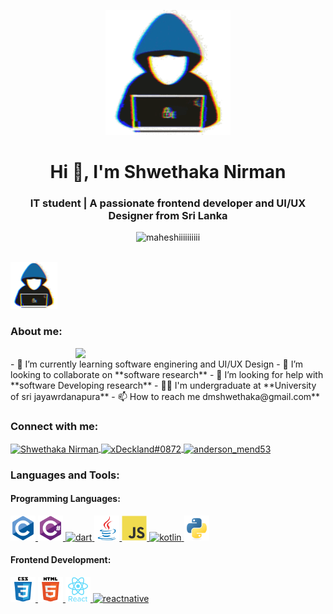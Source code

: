 <p align="center">
  <img src="https://github.com/0xAbdulKhalid/0xAbdulKhalid/raw/main/assets/mdImages/about_me.gif" width="200" />
</p>
<h1 align="center">Hi 👋, I'm Shwethaka Nirman</h1>
<h3 align="center">IT student | A passionate frontend developer and UI/UX Designer from Sri Lanka</h3>
<p align="center"> 
  <img src="https://komarev.com/ghpvc/?username=maheshiiiiiiiiii&label=Profile%20views&color=0e75b6&style=flat" alt="maheshiiiiiiiiii" /> 
</p>
<br>	
<picture><img src="https://github.com/0xAbdulKhalid/0xAbdulKhalid/raw/main/assets/mdImages/about_me.gif" width="75px"></picture><h3> <b>About me: </b></h3>
<picture> <img align="right" src="https://media.giphy.com/media/SWoSkN6DxTszqIKEqv/giphy.gif" width="400px"></picture>
<br>
- 🌱 I’m currently learning software enginering and UI/UX Design
- 👯 I’m looking to collaborate on **software research**
- 🤝 I’m looking for help with **software Developing research**
- 👨‍💻 I'm undergraduate at **University of sri jayawrdanapura**
- 📫 How to reach me dmshwethaka@gmail.com**
<h3 align="left">Connect with me:</h3>
<p align="left">
  <a href="www.linkedin.com/in/shwethaka-nirman-190093285" target="blank">
    <img align="center" src="https://raw.githubusercontent.com/rahuldkjain/github-profile-readme-generator/master/src/images/icons/Social/linked-in-alt.svg" alt="Shwethaka Nirman" height="30" width="40" />
  </a>
  <a href="https://discord.gg/fpUtBrbKU5" target="blank">
    <img align="center" src="https://raw.githubusercontent.com/rahuldkjain/github-profile-readme-generator/master/src/images/icons/Social/discord.svg" alt="xDeckland#0872" height="30" width="40" />
  </a>
  <a href="https://www.instagram.com/shwethaka_24?igsh=dmhpZDlmNGk5NTdx" target="blank">
    <img align="center" src="https://raw.githubusercontent.com/rahuldkjain/github-profile-readme-generator/master/src/images/icons/Social/instagram.svg" alt="anderson_mend53" height="30" width="40" />
  </a>
</p>

<h3 align="left">Languages and Tools:</h3>
<h4>Programming Languages:</h4>
<p align="left"> 
  <a href="https://www.cprogramming.com/" target="_blank" rel="noreferrer" class="icon"> 
    <img src="https://raw.githubusercontent.com/devicons/devicon/master/icons/c/c-original.svg" alt="c" width="40" height="40"/> 
  </a> 
  <a href="https://www.w3schools.com/cs/" target="_blank" rel="noreferrer" class="icon"> 
    <img src="https://raw.githubusercontent.com/devicons/devicon/master/icons/csharp/csharp-original.svg" alt="csharp" width="40" height="40"/> 
  </a> 
  <a href="https://dart.dev" target="_blank" rel="noreferrer" class="icon"> 
    <img src="https://www.vectorlogo.zone/logos/dartlang/dartlang-icon.svg" alt="dart" width="40" height="40"/> 
  </a> 
  <a href="https://www.java.com" target="_blank" rel="noreferrer" class="icon"> 
    <img src="https://raw.githubusercontent.com/devicons/devicon/master/icons/java/java-original.svg" alt="java" width="40" height="40"/> 
  </a> 
  <a href="https://developer.mozilla.org/en-US/docs/Web/JavaScript" target="_blank" rel="noreferrer" class="icon"> 
    <img src="https://raw.githubusercontent.com/devicons/devicon/master/icons/javascript/javascript-original.svg" alt="javascript" width="40" height="40"/> 
  </a> 
  <a href="https://kotlinlang.org" target="_blank" rel="noreferrer" class="icon"> 
    <img src="https://www.vectorlogo.zone/logos/kotlinlang/kotlinlang-icon.svg" alt="kotlin" width="40" height="40"/> 
  </a>
  <a href="https://www.python.org" target="_blank" rel="noreferrer" class="icon"> 
    <img src="https://raw.githubusercontent.com/devicons/devicon/master/icons/python/python-original.svg" alt="python" width="40" height="40"/> 
  </a> 
</p>
<h4>Frontend Development:</h4>
<p align="left">
  <a href="https://www.w3schools.com/css/" target="_blank" rel="noreferrer" class="icon"> 
    <img src="https://raw.githubusercontent.com/devicons/devicon/master/icons/css3/css3-original-wordmark.svg" alt="css3" width="40" height="40"/> 
  </a> 
  <a href="https://www.w3.org/html/" target="_blank" rel="noreferrer" class="icon"> 
    <img src="https://raw.githubusercontent.com/devicons/devicon/master/icons/html5/html5-original-wordmark.svg" alt="html5" width="40" height="40"/> 
  </a>
  <a href="https://reactjs.org/" target="_blank" rel="noreferrer" class="icon"> 
    <img src="https://raw.githubusercontent.com/devicons/devicon/master/icons/react/react-original-wordmark.svg" alt="react" width="40" height="40"/> 
  </a> 
  <a href="https://reactnative.dev/" target="_blank" rel="noreferrer" class="icon"> 
    <img src="https://reactnative.dev/img/header_logo.svg" alt="reactnative" width="40" height="40"/> 
  </a>
